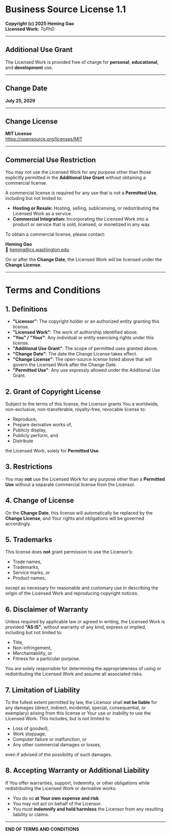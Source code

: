 # Business Source License 1.1

**Copyright (c) 2025 Heming Gao**  
**Licensed Work:** *ToPhD*

---

## Additional Use Grant

The Licensed Work is provided free of charge for **personal**, **educational**, and **development** use.

---

## Change Date

**July 25, 2029**

---

## Change License

**MIT License**  
<https://opensource.org/licenses/MIT>

---

## Commercial Use Restriction

You may not use the Licensed Work for any purpose other than those explicitly permitted in the **Additional Use Grant** without obtaining a commercial license.

A commercial license is required for any use that is not a **Permitted Use**, including but not limited to:

- **Hosting or Resale:** Hosting, selling, sublicensing, or redistributing the Licensed Work as a service.
- **Commercial Integration:** Incorporating the Licensed Work into a product or service that is sold, licensed, or monetized in any way.

To obtain a commercial license, please contact:

**Heming Gao**  
📧 heming@cs.washington.edu

On or after the **Change Date**, the Licensed Work will be licensed under the **Change License**.

---

# Terms and Conditions

## 1. Definitions

- **"Licensor"**: The copyright holder or an authorized entity granting this license.
- **"Licensed Work"**: The work of authorship identified above.
- **"You" / "Your"**: Any individual or entity exercising rights under this license.
- **"Additional Use Grant"**: The scope of permitted uses granted above.
- **"Change Date"**: The date the Change License takes effect.
- **"Change License"**: The open-source license listed above that will govern the Licensed Work after the Change Date.
- **"Permitted Use"**: Any use expressly allowed under the Additional Use Grant.

## 2. Grant of Copyright License

Subject to the terms of this license, the Licensor grants You a worldwide, non-exclusive, non-transferable, royalty-free, revocable license to:

- Reproduce,  
- Prepare derivative works of,  
- Publicly display,  
- Publicly perform, and  
- Distribute  

the Licensed Work, solely for **Permitted Use**.

## 3. Restrictions

You may **not** use the Licensed Work for any purpose other than a **Permitted Use** without a separate commercial license from the Licensor.

## 4. Change of License

On the **Change Date**, this license will automatically be replaced by the **Change License**, and Your rights and obligations will be governed accordingly.

## 5. Trademarks

This license does **not** grant permission to use the Licensor’s:

- Trade names,  
- Trademarks,  
- Service marks, or  
- Product names,  

except as necessary for reasonable and customary use in describing the origin of the Licensed Work and reproducing copyright notices.

## 6. Disclaimer of Warranty

Unless required by applicable law or agreed in writing, the Licensed Work is provided **"AS IS"**, without warranty of any kind, express or implied, including but not limited to:

- Title,  
- Non-infringement,  
- Merchantability, or  
- Fitness for a particular purpose.

You are solely responsible for determining the appropriateness of using or redistributing the Licensed Work and assume all associated risks.

## 7. Limitation of Liability

To the fullest extent permitted by law, the Licensor shall **not be liable** for any damages (direct, indirect, incidental, special, consequential, or exemplary) arising from this license or Your use or inability to use the Licensed Work. This includes, but is not limited to:

- Loss of goodwill,  
- Work stoppage,  
- Computer failure or malfunction, or  
- Any other commercial damages or losses,  

even if advised of the possibility of such damages.

## 8. Accepting Warranty or Additional Liability

If You offer warranties, support, indemnity, or other obligations while redistributing the Licensed Work or derivative works:

- You do so **at Your own expense and risk**.  
- You may not act on behalf of the Licensor.  
- You must **indemnify and hold harmless** the Licensor from any resulting liability or claims.

---

**END OF TERMS AND CONDITIONS**
